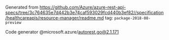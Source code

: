 Generated from https://github.com/Azure/azure-rest-api-specs/tree/3c764635e7d442b3e74caf593029fcd440b3ef82//specification/healthcareapis/resource-manager/readme.md tag: `package-2018-08-preview`

Code generator @microsoft.azure/autorest.go@2.1.171


